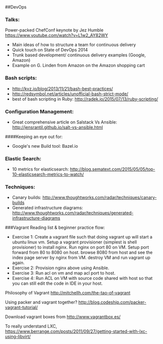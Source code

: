 ##DevOps

### Talks:
Power-packed ChefConf keynote by Jez Humble https://www.youtube.com/watch?v=L1w2_AY82WY
- Main ideas of how to structure a team for continuous delivery
- Quick touch on State of DevOps 2014
- Trunk based development/ continuous delivery examples (Google, Amazon)
- Example on G. Linden from Amazon on the Amazon shopping cart

### Bash scripts:
- http://kvz.io/blog/2013/11/21/bash-best-practices/
- http://redsymbol.net/articles/unofficial-bash-strict-mode/
- best of bash scripting in Ruby: http://radek.io/2015/07/13/ruby-scripting/

### Configuration Management:
- Great comprehensive article on Salstack Vs Ansible: http://jensrantil.github.io/salt-vs-ansible.html


####Keeping an eye out for:
- Google's new Build tool: Bazel.io

### Elastic Search:
- 10 metrics for elasticsearch:  http://blog.sematext.com/2015/05/05/top-10-elasticsearch-metrics-to-watch/

### Techniques:
- Canary builds:  http://www.thoughtworks.com/radar/techniques/canary-builds
- Generated infrastructure diagrams: http://www.thoughtworks.com/radar/techniques/generated-infrastructure-diagrams

###Vagrant Reading list & beginner practice flow:
- Exercise 1:
Create a vagrant file such that doing vagrant up will start a ubuntu linux vm.
Setup a vagrant provisioner (simplest is shell provisioner) to install nginx.
Run nginx on port 80 on VM.
Setup port forward from 80 to 8080 on host.
browse 8080 from host and see the index page server by nginx from VM.
destroy VM and run vagrant up again.
- Exercise 2:
Provision nginx above using Ansible.
- Exercise 3:
Run acl on vm and map acl port to host.
- Exercise 4:
Run ACL on VM with source code shared with host so that you can still edit the code in IDE in your host.


Philosophy of Vagrant
http://mitchellh.com/the-tao-of-vagrant

Using packer and vagrant together?
http://blog.codeship.com/packer-vagrant-tutorial/

Download vagrant boxes from
http://www.vagrantbox.es/

To really understand LXC,
https://www.berrange.com/posts/2011/09/27/getting-started-with-lxc-using-libvirt/
